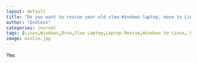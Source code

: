 ```yaml
---
layout: default
title: "Do you want to rescue your old slow Windows laptop, move to Linux!"
author: "Endless"
categories: journal
tags: [Linux,Windows,Brno,Slow Laptop,Laptop Rescue,Windows to Linux, Linux laptop, Rescue, Laptop, computer, IT, Brno]
image: winlin.jpg
---
```

Yes
